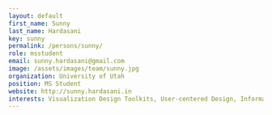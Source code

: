```yaml
---
layout: default
first_name: Sunny
last_name: Hardasani
key: sunny
permalink: /persons/sunny/
role: msstudent
email: sunny.hardasani@gmail.com
image: /assets/images/team/sunny.jpg
organization: University of Utah
position: MS Student
website: http://sunny.hardasani.in
interests: Visualization Design Toolkits, User-centered Design, Information Visualization, Heterogeneous Data
---
```

